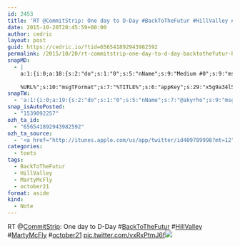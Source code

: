 ```yaml
---
id: 2453
title: 'RT @CommitStrip: One day to D-Day #BackToTheFutur #HillValley #MartyMcFly #october21 pic.twitter.com/vxRxPtmJ6f'
date: 2015-10-20T20:45:59+00:00
author: cedric
layout: post
guid: https://cedric.io/?tid=656541892943982592
permalink: /2015/10/20/rt-commitstrip-one-day-to-d-day-backtothefutur-hillvalley-martymcfly-october21-pic-twitter-com-vxrxptmj6f/
snapMD:
  - |
    a:1:{i:0;a:18:{s:2:"do";s:1:"0";s:5:"nName";s:9:"Medium #0";s:9:"msgFormat";s:19:"%FULLTEXT%
    
    %URL%";s:10:"msgTFormat";s:7:"%TITLE%";s:6:"appKey";s:29:"x5g9a34l5z294i5y2q284e4g54454";s:6:"appSec";s:85:"d3h0a44e4s2b4i5u2r234m5f5b4v2l5q2a444h574347464a454x2w20374447494c484b4w2c464f5u2d4z2";s:8:"inclTags";s:1:"1";s:7:"fltrsOn";i:0;s:5:"fltrs";a:0:{}s:7:"proxyOn";i:0;s:7:"useSURL";i:0;s:1:"v";i:350;s:4:"publ";s:1:"0";s:11:"accessToken";s:65:"2353413aa5437433e5648ccf74a16119308317c52d1a24d8ed99f26add037528a";s:12:"appAppUserID";s:65:"104b21fd8da79171a6e7bf800d03b4b761204f242935e05d2d86850a6b1635f77";s:14:"appAppUserName";s:26:"Cédric Bousmanne (akyrho)";s:13:"appAppUserURL";s:26:"https://medium.com/@akyrho";s:7:"pubList";a:0:{}}}
snapTW:
  - 'a:1:{i:0;a:19:{s:2:"do";s:1:"0";s:5:"nName";s:7:"@akyrho";s:9:"msgFormat";s:26:"%TITLE%. %EXCERPT% - %URL%";s:6:"appKey";s:55:"x5g9a8325v2y475r3c4m48584n53446p423r3r5u3e356j5j3k4r2p3";s:6:"appSec";s:105:"d3h0a94o46415u594v3q5l5n5l4r4x474x4j484o473u4i5w2m4k494z2k344n306n5r3l5v2s554p4n3p3k45495c3z4v4d3m3u5w525";s:7:"fltrsOn";i:0;s:5:"fltrs";a:0:{}s:7:"proxyOn";i:0;s:7:"useSURL";i:0;s:1:"v";i:350;s:5:"twURL";s:25:"http://twitter.com/akyrho";s:11:"accessToken";s:50:"6678782-Eyg60SCeh7762DEIsYtTPD5GVeOuSN8ATMdF2Lpppe";s:14:"accessTokenSec";s:45:"PgGDCbcYLJnR5esZjY9ID72A33mUNCYnQwaQTBsojSJNa";s:5:"tw140";i:0;s:10:"riComments";s:1:"1";s:11:"riCommentsM";s:1:"1";s:12:"riCommentsAA";s:1:"1";s:8:"attchImg";s:1:"1";s:9:"wpImgSize";s:4:"full";}}'
snap_isAutoPosted:
  - "1539092257"
ozh_ta_id:
  - "656541892943982592"
ozh_ta_source:
  - '<a href="http://itunes.apple.com/us/app/twitter/id409789998?mt=12" rel="nofollow">Twitter for Mac</a>'
categories:
  - toots
tags:
  - BackToTheFutur
  - HillValley
  - MartyMcFly
  - october21
format: aside
kind:
  - Note
---
```

RT <span class="username username_linked">@<a href="https://twitter.com/CommitStrip" title="CommitStrip">CommitStrip</a></span>: One day to D-Day <span class="hashtag hashtag_local">#<a href="https://cedric.io/tag/backtothefutur/">BackToTheFutur</a> <span class="hashtag hashtag_local">#<a href="https://cedric.io/tag/hillvalley/">HillValley</a> <span class="hashtag hashtag_local">#<a href="https://cedric.io/tag/martymcfly/">MartyMcFly</a> <span class="hashtag hashtag_local">#<a href="https://cedric.io/tag/october21/">october21</a> <a href="https://twitter.com/CommitStrip/status/656514460639698945/photo/1" title="https://twitter.com/CommitStrip/status/656514460639698945/photo/1" class="link link_untco link_untco_image">pic.twitter.com/vxRxPtmJ6f</a><span class="embed_image embed_image_yes"><a href="https://twitter.com/CommitStrip/status/656514460639698945/photo/1"><img src="https://i0.wp.com/pbs.twimg.com/media/CRxobBNW0AAcRL6.jpg?w=900&#038;ssl=1" data-recalc-dims="1" /></a></span></p>